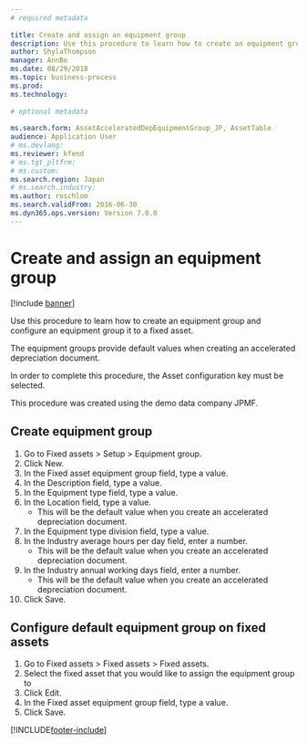 ```yaml
--- 
# required metadata 
 
title: Create and assign an equipment group
description: Use this procedure to learn how to create an equipment group and configure an equipment group it to a fixed asset. 
author: ShylaThompson
manager: AnnBe 
ms.date: 08/29/2018
ms.topic: business-process 
ms.prod:  
ms.technology:  
 
# optional metadata 
 
ms.search.form: AssetAcceleratedDepEquipmentGroup_JP, AssetTable   
audience: Application User 
# ms.devlang:  
ms.reviewer: kfend
# ms.tgt_pltfrm:  
# ms.custom:  
ms.search.region: Japan
# ms.search.industry: 
ms.author: roschlom
ms.search.validFrom: 2016-06-30 
ms.dyn365.ops.version: Version 7.0.0 
---
```

# Create and assign an equipment group

[!include [banner](../../includes/banner.md)]

Use this procedure to learn how to create an equipment group and configure an equipment group it to a fixed asset.



The equipment groups provide default values when creating an accelerated depreciation document.



In order to complete this procedure, the Asset configuration key must be selected.



This procedure was created using the demo data company JPMF.


## Create equipment group
1. Go to Fixed assets > Setup > Equipment group.
2. Click New.
3. In the Fixed asset equipment group field, type a value.
4. In the Description field, type a value.
5. In the Equipment type field, type a value.
6. In the Location field, type a value.
    * This will be the default value when you create an accelerated depreciation document.  
7. In the Equipment type division field, type a value.
8. In the Industry average hours per day field, enter a number.
    * This will be the default value when you create an accelerated depreciation document.  
9. In the Industry annual working days field, enter a number.
    * This will be the default value when you create an accelerated depreciation document.  
10. Click Save.

## Configure default equipment group on fixed assets
1. Go to Fixed assets > Fixed assets > Fixed assets.
2. Select the fixed asset that you would like to assign the equipment group to
3. Click Edit.
4. In the Fixed asset equipment group field, type a value.
5. Click Save.



[!INCLUDE[footer-include](../../../includes/footer-banner.md)]